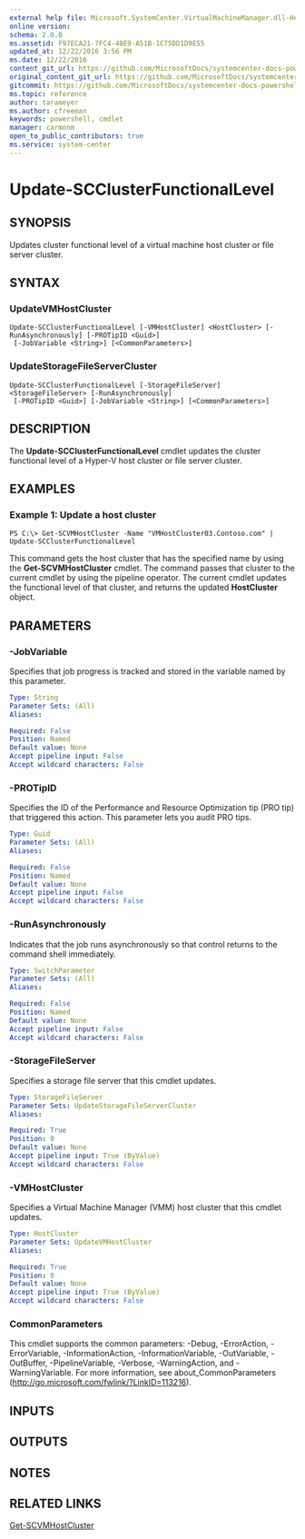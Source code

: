 ```yaml
---
external help file: Microsoft.SystemCenter.VirtualMachineManager.dll-Help.xml
online version: 
schema: 2.0.0
ms.assetid: F97ECA21-7FC4-48E9-A51B-1C75DD1D9E55
updated_at: 12/22/2016 3:56 PM
ms.date: 12/22/2016
content_git_url: https://github.com/MicrosoftDocs/systemcenter-docs-powershell/blob/live/systemcenter-cmdlets/SystemCenter2016/VirtualMachineManager/vlatest/Update-SCClusterFunctionalLevel.md
original_content_git_url: https://github.com/MicrosoftDocs/systemcenter-docs-powershell/blob/live/systemcenter-cmdlets/SystemCenter2016/VirtualMachineManager/vlatest/Update-SCClusterFunctionalLevel.md
gitcommit: https://github.com/MicrosoftDocs/systemcenter-docs-powershell/blob/96e5647587661652225fbdd2c797cd4d59d542bc/systemcenter-cmdlets/SystemCenter2016/VirtualMachineManager/vlatest/Update-SCClusterFunctionalLevel.md
ms.topic: reference
author: tarameyer
ms.author: cfreeman
keywords: powershell, cmdlet
manager: carmonm
open_to_public_contributors: true
ms.service: system-center
---
```


# Update-SCClusterFunctionalLevel

## SYNOPSIS
Updates cluster functional level of a virtual machine host cluster or file server cluster.

## SYNTAX

### UpdateVMHostCluster
```
Update-SCClusterFunctionalLevel [-VMHostCluster] <HostCluster> [-RunAsynchronously] [-PROTipID <Guid>]
 [-JobVariable <String>] [<CommonParameters>]
```

### UpdateStorageFileServerCluster
```
Update-SCClusterFunctionalLevel [-StorageFileServer] <StorageFileServer> [-RunAsynchronously]
 [-PROTipID <Guid>] [-JobVariable <String>] [<CommonParameters>]
```

## DESCRIPTION
The **Update-SCClusterFunctionalLevel** cmdlet updates the cluster functional level of a Hyper-V host cluster or file server cluster.

## EXAMPLES

### Example 1: Update a host cluster
```
PS C:\> Get-SCVMHostCluster -Name "VMHostCluster03.Contoso.com" | Update-SCClusterFunctionalLevel
```

This command gets the host cluster that has the specified name by using the **Get-SCVMHostCluster** cmdlet.
The command passes that cluster to the current cmdlet by using the pipeline operator.
The current cmdlet updates the functional level of that cluster, and returns the updated **HostCluster** object.

## PARAMETERS

### -JobVariable
Specifies that job progress is tracked and stored in the variable named by this parameter.

```yaml
Type: String
Parameter Sets: (All)
Aliases: 

Required: False
Position: Named
Default value: None
Accept pipeline input: False
Accept wildcard characters: False
```

### -PROTipID
Specifies the ID of the Performance and Resource Optimization tip (PRO tip) that triggered this action.
This parameter lets you audit PRO tips.

```yaml
Type: Guid
Parameter Sets: (All)
Aliases: 

Required: False
Position: Named
Default value: None
Accept pipeline input: False
Accept wildcard characters: False
```

### -RunAsynchronously
Indicates that the job runs asynchronously so that control returns to the command shell immediately.

```yaml
Type: SwitchParameter
Parameter Sets: (All)
Aliases: 

Required: False
Position: Named
Default value: None
Accept pipeline input: False
Accept wildcard characters: False
```

### -StorageFileServer
Specifies a storage file server that this cmdlet updates.

```yaml
Type: StorageFileServer
Parameter Sets: UpdateStorageFileServerCluster
Aliases: 

Required: True
Position: 0
Default value: None
Accept pipeline input: True (ByValue)
Accept wildcard characters: False
```

### -VMHostCluster
Specifies a Virtual Machine Manager (VMM) host cluster that this cmdlet updates.

```yaml
Type: HostCluster
Parameter Sets: UpdateVMHostCluster
Aliases: 

Required: True
Position: 0
Default value: None
Accept pipeline input: True (ByValue)
Accept wildcard characters: False
```

### CommonParameters
This cmdlet supports the common parameters: -Debug, -ErrorAction, -ErrorVariable, -InformationAction, -InformationVariable, -OutVariable, -OutBuffer, -PipelineVariable, -Verbose, -WarningAction, and -WarningVariable. For more information, see about_CommonParameters (http://go.microsoft.com/fwlink/?LinkID=113216).

## INPUTS

## OUTPUTS

## NOTES

## RELATED LINKS

[Get-SCVMHostCluster](xref:SystemCenter2016/VirtualMachineManager/vlatest/Get-SCVMHostCluster.md)

